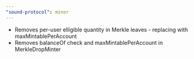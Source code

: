 ```yaml
---
"sound-protocol": minor
---
```


-   Removes per-user elligible quantity in Merkle leaves - replacing with maxMintablePerAccount
-   Removes balanceOf check and maxMintablePerAccount in MerkleDropMinter
